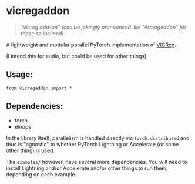 # vicregaddon

> *"vicreg add-on" (can be jokingly pronounced like "Armageddon" for those so inclined)*

A lightweight and modular parallel PyTorch implementation of [VICReg](https://github.com/facebookresearch/vicreg). 

(I intend this for audio, but could be used for other things)

## Usage:
```
from vicregaddon import *
```

## Dependencies: 

- torch
- einops

In the library itself, parallelism is handled directly via `torch.distributed` and thus is "agnostic" to whether PyTorch Lightning or Accelerate (or some other thing) is used.

The `examples/` however, have several more dependencies. You will need to install Lightning and/or Accelerate and/or other things to run them, depending on each example.
